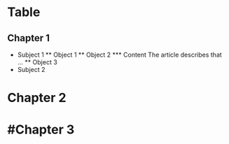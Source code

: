 # Table
## Chapter 1
* Subject 1
    ** Object 1
    ** Object 2
        *** Content
        The article describes that ...
    ** Object 3
* Subject 2

# Chapter 2 

# #Chapter 3

